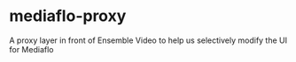 # mediaflo-proxy
A proxy layer in front of Ensemble Video to help us selectively modify the UI for Mediaflo
